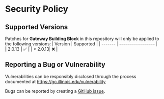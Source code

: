 # Security Policy

## Supported Versions
Patches for **Gateway Building Block** in this repository will only be applied to the following versions:
| Version | Supported          |
| ------- | ------------------ |
| 2.0.13  | :white_check_mark: |
| < 2.0.13| :x:                |

## Reporting a Bug or Vulnerability

Vulnerabilities can be responsibly disclosed through the process
 documented at https://go.illinois.edu/vulnerability

Bugs can be reported by creating a [GitHub issue](https://github.com/rokwire/gateway-building-block/issues/new?assignees=&labels=bug&template=bug_report.md&title=%5BBUG%5D+).

